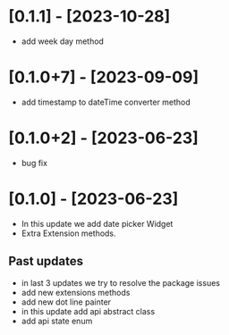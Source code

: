 # [0.1.1] - [2023-10-28]
* add week day method
 

# [0.1.0+7] - [2023-09-09]
* add timestamp to dateTime converter method

# [0.1.0+2] - [2023-06-23]
* bug fix


# [0.1.0] - [2023-06-23]
* In this update we add date picker Widget
* Extra Extension methods.


## Past updates
* in last 3 updates we try to resolve the package issues
* add new extensions methods
* add new dot line painter
* in this update add api abstract class
* add api state enum
